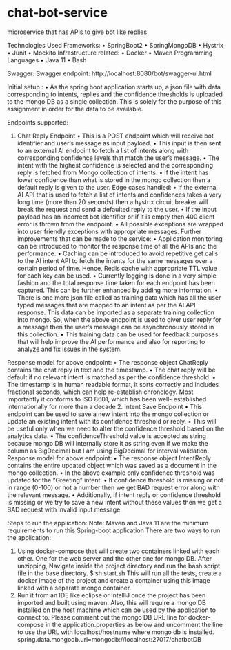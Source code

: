 # chat-bot-service
 microservice that has APIs to give bot like replies

Technologies Used
Frameworks:
• SpringBoot2
• SpringMongoDB • Hystrix
• Junit
• Mockito
Infrastructure related:
• Docker • Maven
Programming Languages
• Java 11 • Bash

Swagger: Swagger endpoint:
    http://localhost:8080/bot/swagger-ui.html
    
    
  Initial setup :
• As the spring boot application starts up, a json file with data corresponding to intents, replies and the confidence thresholds is uploaded to the mongo DB as a single collection. This is solely for the purpose of this assignment in order for the data to be available.
 
Endpoints supported:
 1. Chat Reply Endpoint
• This is a POST endpoint which will receive bot identifier and user’s message as input payload.
• This input is then sent to an external AI endpoint to fetch a list of intents along with corresponding
confidence levels that match the user’s message.
• The intent with the highest confidence is selected and the corresponding reply is fetched from Mongo
collection of intents.
• If the intent has lower confidence than what is stored in the mongo collection then a default reply is
given to the user.
Edge cases handled:
• If the external AI API that is used to fetch a list of intents and confidences takes a very long time (more
than 20 seconds) then a hystrix circuit breaker will break the request and send a defaulted reply to the
user.
• If the input payload has an incorrect bot identifier or if it is empty then 400 client error is thrown from
the endpoint.
• All possible exceptions are wrapped into user friendly exceptions with appropriate messages.
Further improvements that can be made to the service:
• Application monitoring can be introduced to monitor the response time of all the APIs and the
performance.
• Caching can be introduced to avoid repetitive get calls to the AI intent API to fetch the intents for the
same messages over a certain period of time. Hence, Redis cache with appropriate TTL value for each
key can be used.
• Currently logging is done in a very simple fashion and the total response time taken for each endpoint
has been captured. This can be further enhanced by adding more information.
• There is one more json file called as training data which has all the user typed messages that are mapped to an intent as per the AI API response. This data can be imported as a separate training
collection into mongo. So, when the above endpoint is used to giver user reply for a message then the
user’s message can be asynchronously stored in this collection.
• This training data can be used for feedback purposes that will help improve the AI performance and
also for reporting to analyze and fix issues in the system.
    
Response model for above endpoint:
 • The response object ChatReply contains the chat reply in text and the timestamp.
• The chat reply will be default if no relevant intent is matched as per the confidence threshold.
• The timestamp is in human readable format, it sorts correctly and includes fractional seconds, which
can help re-establish chronology. Most importantly it conforms to ISO 8601, which has been well- established internationally for more than a decade
2. Intent Save Endpoint
• This endpoint can be used to save a new intent into the mongo collection or update an existing intent with its confidence threshold or reply.
• This will be useful only when we need to alter the confidence threshold based on the analytics data.
• The confidenceThreshold value is accepted as string because mongo DB will internally store it as string
even if we make the column as BigDecimal but I am using BigDecimal for interval validation.
   Response model for above endpoint:
• The response object IntentReply contains the entire updated object which was saved as a document in
the mongo collection.
• In the above example only confidence threshold was updated for the “Greeting” intent.
• If confidence threshold is missing or not in range (0-100) or not a number then we get BAD request
error along with the relevant message.
• Additionally, if intent reply or confidence threshold is missing or we try to save a new intent without
these values then we get a BAD request with invalid input message.
 
Steps to run the application:
Note: Maven and Java 11 are the minimum requirements to run this Spring-boot application
There are two ways to run the application:
1. Using docker-compose that will create two containers linked with each other. One for the web server and the other one for mongo DB.
After unzipping, Navigate inside the project directory and run the bash script file in the base directory.
$ sh start.sh
This will run all the tests, create a docker image of the project and create a container using this image linked with a separate mongo container.
2. Run it from an IDE like eclipse or IntelliJ once the project has been imported and built using maven. Also, this will require a mongo DB installed on the host machine which can be used by the application to connect to.
Please comment out the mongo DB URL line for docker-compose in the application.properties as below and uncomment the line to use the URL with localhost/hostname where mongo db is installed.
 spring.data.mongodb.uri=mongodb://localhost:27017/chatbotDB
 
